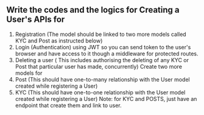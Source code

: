 ## Write the codes and the logics for Creating a User's APIs for ##

1. Registration (The model should be linked to two more models called KYC and Post as instructed below)
2. Login (Authentication) using JWT so you can send token to the user's browser and have access to it though a middleware for protected routes.
3. Deleting a user ( This includes authorising  the deleting of any KYC or Post that particular user has made, concurrently)
Create two more models for
1. Post (This should have one-to-many relationship with the User model created while registering a User)
2. KYC (This should have one-to-one relationship with the User model created while registering a User)
Note: for KYC and POSTS, just have an endpoint that create them and link to user.